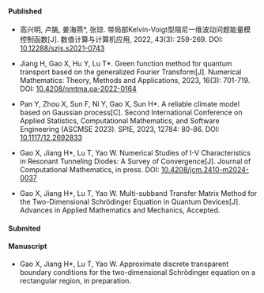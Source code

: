 #### **Published**

- 高兴明, 卢朓, 姜海燕*, 张琼. 带局部Kelvin-Voigt型阻尼一维波动问题能量模控制函数[J]. 数值计算与计算机应用, 2022, 43(3): 259-269.  DOI: [10.12288/szjs.s2021-0743](https://doi.org/10.12288/szjs.s2021-0743)

- Jiang H, Gao X, Hu Y, Lu T*. Green function method for quantum transport based on the generalized Fourier Transform[J]. Numerical Mathematics: Theory, Methods and Applications, 2023, 16(3): 701-719. DOI: [10.4208/nmtma.oa-2022-0164](https://doi.org/10.4208/nmtma.oa-2022-0164)

- Pan Y, Zhou X, Sun F, Ni Y, Gao X, Sun H*. A reliable climate model based on Gaussian process[C]. Second International Conference on Applied Statistics, Computational Mathematics, and Software Engineering (ASCMSE 2023). SPIE, 2023, 12784: 80-86. DOI: [10.1117/12.2692833](https://doi.org/10.1117/12.2692833)

- Gao X, Jiang H*, Lu T, Yao W. Numerical Studies of I-V Characteristics in Resonant Tunneling Diodes: A Survey of Convergence[J]. Journal of Computational Mathematics, in press. DOI: [10.4208/jcm.2410-m2024-0037](https://doi.org/10.4208/jcm.2410-m2024-0037)

- Gao X, Jiang H*, Lu T, Yao W. Multi-subband Transfer Matrix Method for the Two-Dimensional Schrödinger Equation in Quantum Devices[J]. Advances in Applied Mathematics and Mechanics, Accepted.

#### **Submited**

#### **Manuscript**

- Gao X, Jiang H*, Lu T, Yao W. Approximate discrete transparent boundary conditions for the two-dimensional Schrödinger equation on a rectangular region, in preparation.